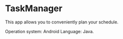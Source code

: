# TaskManager
This app allows you to conveniently plan your schedule.

Operation system: Android
Language: Java.
